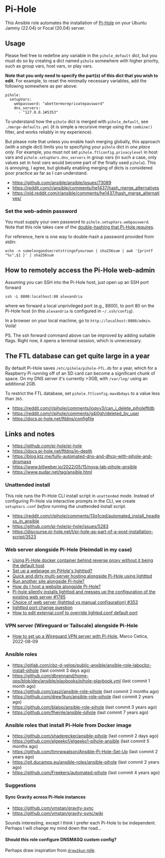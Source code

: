 # Pi-Hole

This Ansible role automates the installation of [Pi-Hole](https://pi-hole.net)
on your Ubuntu Jammy (22.04) or Focal (20.04) server.



## Usage

Please feel free to redefine any variable in the `pihole_default` dict, but you
must do so by creating a dict named `pihole` somewhere with higher priority,
such as group vars, host vars, or play vars.

**Note that you only need to specify the part(s) of this dict that you wish to edit.**
For example, to reset the minimally necessary variables, add the following somewhere as per above:
```
pihole:
  setupVars:
    webpassword: "abettermoreprivatepassword"
    dns_servers:
      - "127.0.0.1#5353"
```
To understand how the `pihole` dict is merged with `pihole_default`, see `./merge-defaults.yml`
(it is simple a recursive merge using the `combine()` filter, and works reliably in my experience).

But please note that unless you enable hash merging globally, this approach (with a single dict)
limits you to specifying your `pihole` dict in *one place only*. For example, you must not
set `pihole.ftlconfig.privacylevel` in host vars and `pihole.setupVars.dns_servers` in group vars
(in such a case, only values set in host vars would become part of the finally used `pihole`).
This is annoying, I agree, but globally enabling merging of dicts is considered poor practice as
far as I can understand.

+ https://github.com/ansible/ansible/issues/73089
+ https://reddit.com/r/ansible/comments/he1437/hash_merge_alternatives
+ https://old.reddit.com/r/ansible/comments/he1437/hash_merge_alternatives/


### Set the web-admin password

You must supply your own password to `pihole.setupVars.webpassword`.
Note that this role takes care of the [double-hashing that Pi-Hole requires](https://github.com/pi-hole/AdminLTE/blob/master/scripts/pi-hole/php/password.php#L58).

For reference, here is one way to double-hash a password provided from stdin:
```
echo -n somelongandsecretstringofyourown | sha256sum | awk '{printf "%s",$1 }' | sha256sum
```


## How to remotely access the Pi-Hole web-admin

Assuming you can SSH into the Pi-Hole host, just open up an SSH port forward
```
ssh -L 8800:localhost:80 alexandria
```

where we forward a local unprivileged port (e.g., 8800), to port 80 on the Pi-Hole host
(in this `alexandria` is configured in `~/.ssh/config`).

In a browser on your local machine, go to `http://localhost:8800/admin`. Voilá!

PS. The ssh forward command above can be improved by adding suitable flags.
Right now, it opens a terminal session, which is unnecessary.



## The FTL database can get quite large in a year

By default Pi-Hole saves `/etc/pihole/pihole-FTL.db` for a year, which for a
Raspberry Pi running off of an SD card can become a significant chunk of space.
On my DNS server it's currently >3GB, with `/var/log/` using an additional 2GB.

To restrict the FTL database, set `pihole.ftlconfig.maxdbdays` to a value less
than `365`.

+ https://reddit.com/r/pihole/comments/ioqvy3/can_i_delete_piholeftldb
+ https://reddit.com/r/pihole/comments/g4j0gh/deleted_by_user
+ https://docs.pi-hole.net/ftldns/configfile



## Links and notes

+ https://github.com/pi-hole/pi-hole
+ https://docs.pi-hole.net/ftldns/in-depth
+ https://blog.ktz.me/fully-automated-dns-and-dhcp-with-pihole-and-dnsmasq
+ https://www.billweber.io/2022/05/15/nova-lab-pihole-ansible
+ https://www.pudar.net/tag/ansible.html


### Unattended install

This role runs the Pi-Hole CLI install script in `unattended` mode.
Instead of configuring Pi-Hole via interactive prompts in the CLI, we create
`setupVars.conf` *before* running the unattended install script.

+ https://reddit.com/r/pihole/comments/13q1cqd/automated_install_headless_in_ansible
+ https://github.com/pi-hole/pi-hole/issues/5283
+ https://discourse.pi-hole.net/t/pi-hole-as-part-of-a-post-installation-script/3523


### Web server alongside Pi-Hole (Heimdall in my case)

+ [Using Pi-Hole docker container behind reverse proxy without it being the default host](https://discourse.pi-hole.net/t/using-pi-hole-docker-container-behind-reverse-proxy-without-it-being-the-default-host/39804)
+ [Set up a webpage on PiHole's lighttpd?](https://reddit.com/r/pihole/comments/5bvi29/set_up_a_webpage_on_piholes_lighttpd)
+ [Quick and dirty multi-server hosting alongside Pi-Hole using lighttpd](https://reddit.com/r/pihole/comments/6ouy8l/quick_and_dirty_multiserver_hosting_alongside)
+ [Run another site alongside Pi-hole?](https://reddit.com/r/pihole/comments/ex8vc9/run_another_site_alongside_pihole)
+ [How do I host a website alongside Pi-Hole?](https://discourse.pi-hole.net/t/how-do-i-host-a-website-alongside-pi-hole/4187)
+ [Pi-hole silently installs lighttpd and messes up the configuration of the existing web server #1785](https://github.com/pi-hole/pi-hole/issues/1785)
+ [Choice of web server (lighttpd vs manual configuration) #353](https://github.com/pi-hole/pi-hole/pull/353)
+ [lighttpd port change question](https://reddit.com/r/pihole/comments/aw5q1j/lighttpd_port_change_question)
+ [How to edit external.conf to override lightpd.conf default port](https://discourse.pi-hole.net/t/how-to-edit-external-conf-to-override-lightpd-conf-default-port/15712/1)


### VPN server (Wireguard or Tailscale) alongside Pi-Hole

+ [How to set up a Wireguard VPN server with Pi-Hole](https://marcocetica.com/posts/wireguard_pihole), Marco Cetica, 2022-08-09


### Ansible roles

+ https://gitlab.com/cbz-d-velop/public-ansible/ansible-role-labocbz-install-pihole (last commit 3 days ago)
+ https://github.com/dbrennand/home-ops/blob/dev/ansible/playbooks/pihole-playbook.yml (last commit 1 month ago)
+ https://github.com/zaszi/ansible-role-pihole (last commit 2 months ago)
+ https://github.com/drew1kun/ansible-role-pihole (last commit 2 years ago)
+ https://github.com/blalop/ansible-role-pihole (last commit 3 years ago)
+ https://github.com/fheinle/ansible-pihole (last commit 7 years ago)


### Ansible roles that install Pi-Hole from Docker image

+ https://github.com/shaderecker/ansible-pihole (last commit 2 days ago)
+ https://github.com/elgeeko1/elgeeko1-pihole-ansible (last commit 5 months ago)
+ https://github.com/timrwwatson/Ansible-Pi-Hole-Set-Up (last commit 2 years ago)
+ https://git.ducamps.eu/ansible-roles/ansible-pihole (last commit 2 years ago)
+ https://github.com/Freekers/automated-pihole (last commit 4 years ago)


### Suggestions

#### Sync Gravity across Pi-Hole instances

+ https://github.com/vmstan/gravity-sync
+ https://github.com/vmstan/gravity-sync/wiki

Sounds interesting, except I think I prefer each Pi-Hole to be independent.
Perhaps I will change my mind down the road...


#### Should this role configure DNSMASQ custom config?

Perhaps draw inspiration from [`drew1kun` role](https://github.com/drew1kun/ansible-role-pihole).
